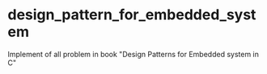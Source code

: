 # design_pattern_for_embedded_system
Implement of all problem in book "Design Patterns for Embedded system in C"

